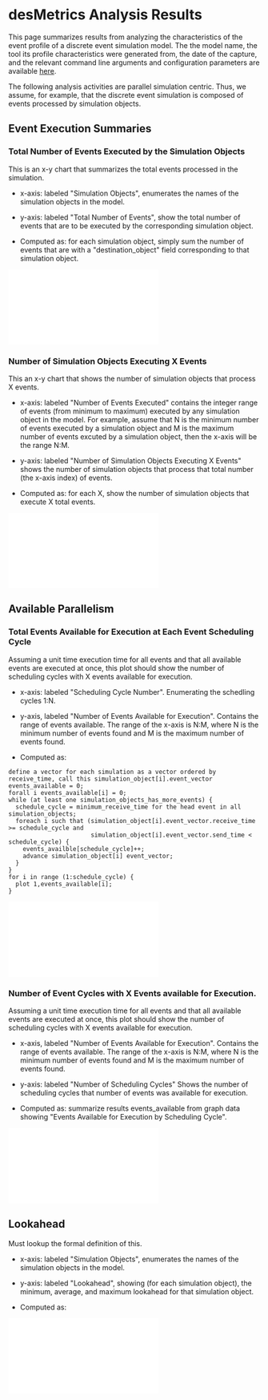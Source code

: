 
# desMetrics Analysis Results

<!-- 
  this next paragraph assumes that the tools generate a file "model_summary.html" that
  contains information on the tool, simulation model, command line arguments, and
  configuration information.  in each section below, the image name in the markdown link
  should be the name of the file generated by the analysis tool corresponding to the
  description in that section.
  -->

This page summarizes results from analyzing the characteristics of the event profile of a
discrete event simulation model.  The the model name, the tool its profile characteristics
were generated from, the date of the capture, and the relevant command line arguments and
configuration parameters are available [here](./graphs/model_summary.html).

The following analysis activities are parallel simulation centric.  Thus, we assume, for
example, that the discrete event simulation is composed of events processed by simulation
objects. 

## Event Execution Summaries

### Total Number of Events Executed by the Simulation Objects

This is an x-y chart that summarizes the total events processed in the simulation.

* x-axis: labeled "Simulation Objects", enumerates the names of the simulation objects
  in the model.  

* y-axis: labeled "Total Number of Events", show the total number of events that are
  to be executed by the corresponding simulation object.

* Computed as: for each simulation object, simply sum the number of events that are
  with a "destination_object" field corresponding to that simulation object.

![total_executed_events_by_sim_object](./graphs/total_executed_events_by_sim_object.pdf)

### Number of Simulation Objects Executing X Events

This an x-y chart that shows the number of simulation objects that process X events.  

* x-axis: labeled "Number of Events Executed" contains the integer range of events (from
  minimum to maximum) executed by any simulation object in the model.  For example, assume
  that N is the minimum number of events executed by a simulation object and M is the
  maximum number of events excuted by a simulation object, then the x-axis will be the
  range N:M.

* y-axis: labeled "Number of Simulation Objects Executing X Events" shows the number of
  simulation objects that process that total number (the x-axis index) of events.

* Computed as: for each X, show the number of simulation objects that execute X total
  events. 

![number_of_sim_objects_executing_x_events](./graphs/number_of_sim_objects_executing_x_events.pdf)


## Available Parallelism

### Total Events Available for Execution at Each Event Scheduling Cycle

Assuming a unit time execution time for all events and that all available events are
executed at once, this plot should show the number of scheduling cycles with X events
available for execution.  

* x-axis: labeled "Scheduling Cycle Number".  Enumerating the schedling cycles 1:N.

* y-axis, labeled "Number of Events Available for Execution".  Contains the range of
  events available.  The range of the x-axis is N:M, where N is the minimum number of
  events found and M is the maximum number of events found.

* Computed as: 
  
```AsciiDoc
define a vector for each simulation as a vector ordered by receive_time, call this simulation_object[i].event_vector
events_available = 0;
forall i events_available[i] = 0;
while (at least one simulation_objects_has_more_events) {
  schedule_cycle = minimum_receive_time for the head event in all simulation_objects;
  foreach i such that (simulation_object[i].event_vector.receive_time >= schedule_cycle and
                       simulation_object[i].event_vector.send_time < schedule_cycle) {
    events_availble[schedule_cycle]++;
    advance simulation_object[i] event_vector;
  }
}
for i in range (1:schedule_cycle) {
  plot 1,events_available[i];
}
```

![events_available_for_execution_by_scheduling_cycle](./graphs/events_available_for_execution_by_scheduling_cycle.pdf)


### Number of Event Cycles with X Events available for Execution.

Assuming a unit time execution time for all events and that all available events are
executed at once, this plot should show the number of scheduling cycles with X events
available for execution.  

* x-axis, labeled "Number of Events Available for Execution".  Contains the range of
  events available.  The range of the x-axis is N:M, where N is the minimum number of
  events found and M is the maximum number of events found.

* y-axis: labeled "Number of Scheduling Cycles"  Shows the number of scheduling cycles
  that number of events was available for execution.

* Computed as: summarize results events_available from graph data showing "Events
  Available for Execution by Scheduling Cycle".

![scheduling_cycles_with_x_available_events](./graphs/scheduling_cycles_with_x_available_events.pdf)



## Lookahead

Must lookup the formal definition of this.

* x-axis: labeled "Simulation Objects", enumerates the names of the simulation objects
  in the model.  

* y-axis: labeled "Lookahead", showing (for each simulation object), the minimum, average,
  and maximum lookahead for that simulation object.

* Computed as:

![lookahead_by_sim_object](./graphs/lookahead_by_sim_object.pdf)
